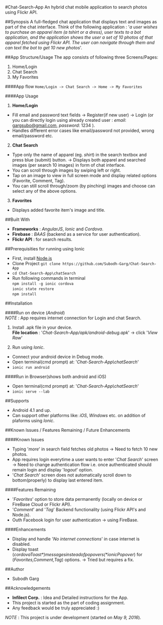 #Chat-Search-App
An hybrid chat mobile application to search photos using Flickr API.

##Synopsis
A full-fledged chat application that displays text and images as part of the chat interface.
Think of the following application : '*a user wishes to purchase an apparel item (a tshirt
or a dress), user texts to a bot application, and the application shows the user a set of 10 photos of 
that apparel fetched using Flickr API. The user can navigate through them and can text the bot to get 10 new photos*'.  

##App Structure/Usage
The app consists of following three Screens/Pages:  
1. Home/Login  
2. Chat Search  
3. My Favorites  

####App flow 
```Home/Login -> Chat Search -> Home -> My Favorites```

####App Usage
1. **Home/Login** 
 * Fill email and password text fields -> Register(if new user) -> Login (or you can directly login using already created user :  *email*: gargsubo@gmail.com, *password*: 1234 ).
 * Handles different error cases like email/password not provided, wrong email/password etc.
2. **Chat Search** 
 * Type only the name of apparel (eg. *shirt*) in the search textbox and press blue (submit) button. -> Displays both apparel and searched images (per search 10 images) in form of chat interface.
 * You can scroll through images by swiping left or right.
 * Tap on an image to view in full screen mode and display related options (Favorite, Comment, Tag).
 * You can still scroll through/zoom (by pinching) images and choose can select any of the above options.
3. **Favorites** 
 * Displays added favorite item's image and title.

##Built With
* **Frameworks** : *AngularJS*, *Ionic* and *Cordova*.
* **Firebase** : *BAAS* (backend as a service for user authentication).
* **Flickr API** : for search results.

##Prerequisities for running using Ionic
* First, install <a href="https://nodejs.org/en/">Node.js</a>
* Clone Project ```git clone https://github.com/Subodh-Garg/Chat-Search-App```
* ```cd Chat-Search-App\chatSearch```
* Run following commands in terminal    
```npm install -g ionic cordova```  
```ionic state restore ```  
```npm install```  

##Installation

####Run on device (*Android*)  
*NOTE* : App requires internet connection for Login and chat Search.

1. Install .apk file in your device.  
**File location** : '*Chat-Search-App/apk/android-debug.apk*' -> click '*View Raw*'

2. Run using *Ionic*.  
 * Connect your android device in Debug mode.
 * Open terminal(cmd prompt) at: '*Chat-Search-App\chatSearch*'
 * ```ionic run android```

####Run in Browser(shows both android and iOS)
 * Open terminal(cmd prompt) at: '*Chat-Search-App\chatSearch*'
 * ```ionic serve --lab```


##Supports
 * Android 4.1 and up.
 * Can support other platforms like: *iOS*, *Windows* etc. on addition of plaforms using *Ionic*.

##Known Issues / Features Remaining / Future Enhancements

####Known Issues
 * Typing '*more*' in search field fetches old photos -> Need to fetch 10 new photos.
 * App requires login everytime a user wants to enter '*Chat Search*' screen -> Need to change authentication flow i.e. once authenticated should remain login and display '*logout*' option.
 * '*Chat Search*' screen does not automatically scroll down to bottom(properly) to display last entered item.

####Features Remaining
 * '*Favorites*' option to store data permanently (locally on device or FireBase Cloud or Flickr API).
 * '*Comment*' and '*Tag*' Backend functionality (using Flickr API's and Node.js).
 * Outh Facebook login for user authentication -> using FireBase.
 
####Enhancements
 * Display and handle '*No internet connections*' in case internet is disabled.
 * Display toast (*$cordovaToast*) messages instead of popovers (*$ionicPopover*) for (*Favorites,Comment,Tag*) options. -> Tried but requires a fix.

##Author
 * Subodh Garg
 
##Acknowledgements
 * **Infilect Corp.** : Idea and Detailed instructions for the App.
 * This project is started as the part of coding assignment.
 * Any feedback would be truly appreciated :)

*NOTE* : This project is under development (started on *May 9, 2016*).
